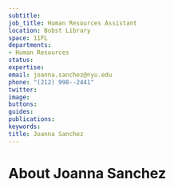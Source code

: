 ```yaml
---
subtitle: 
job_title: Human Resources Assistant
location: Bobst Library
space: 11FL
departments:
- Human Resources
status: 
expertise: 
email: joanna.sanchez@nyu.edu
phone: "(212) 998--2441"
twitter: 
image: 
buttons: 
guides: 
publications: 
keywords: 
title: Joanna Sanchez
---
```


# About Joanna Sanchez